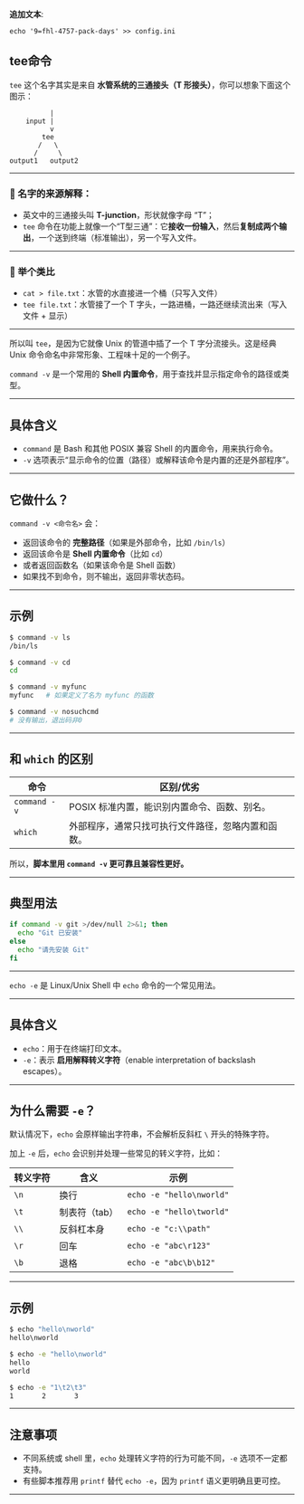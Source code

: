 
**追加文本**: 

```
echo '9=fhl-4757-pack-days' >> config.ini
```

## tee命令

`tee` 这个名字其实是来自 **水管系统的三通接头（T 形接头）**，你可以想象下面这个图示：

```
          |
    input |
          v
        tee
       /   \
      /     \
output1   output2
```

---

### 🧠 名字的来源解释：

* 英文中的三通接头叫 **T-junction**，形状就像字母 “T”；
* `tee` 命令在功能上就像一个“T型三通”：它**接收一份输入**，然后**复制成两个输出**，一个送到终端（标准输出），另一个写入文件。

---

### 📌 举个类比

* `cat > file.txt`：水管的水直接进一个桶（只写入文件）
* `tee file.txt`：水管接了一个 T 字头，一路进桶，一路还继续流出来（写入文件 + 显示）

---

所以叫 `tee`，是因为它就像 Unix 的管道中插了一个 T 字分流接头。这是经典 Unix 命令命名中非常形象、工程味十足的一个例子。

`command -v` 是一个常用的 **Shell 内置命令**，用于查找并显示指定命令的路径或类型。

---

## 具体含义

* `command` 是 Bash 和其他 POSIX 兼容 Shell 的内置命令，用来执行命令。
* `-v` 选项表示“显示命令的位置（路径）或解释该命令是内置的还是外部程序”。

---

## 它做什么？

`command -v <命令名>` 会：

* 返回该命令的 **完整路径**（如果是外部命令，比如 `/bin/ls`）
* 返回该命令是 **Shell 内置命令**（比如 `cd`）
* 或者返回函数名（如果该命令是 Shell 函数）
* 如果找不到命令，则不输出，返回非零状态码。

---

## 示例

```bash
$ command -v ls
/bin/ls

$ command -v cd
cd

$ command -v myfunc
myfunc   # 如果定义了名为 myfunc 的函数

$ command -v nosuchcmd
# 没有输出，退出码非0
```

---

## 和 `which` 的区别

| 命令           | 区别/优劣                     |
| ------------ | ------------------------- |
| `command -v` | POSIX 标准内置，能识别内置命令、函数、别名。 |
| `which`      | 外部程序，通常只找可执行文件路径，忽略内置和函数。 |

所以，**脚本里用 `command -v` 更可靠且兼容性更好。**

---

## 典型用法

```bash
if command -v git >/dev/null 2>&1; then
  echo "Git 已安装"
else
  echo "请先安装 Git"
fi
```

---



`echo -e` 是 Linux/Unix Shell 中 `echo` 命令的一个常见用法。

---

## 具体含义

* `echo`：用于在终端打印文本。
* `-e`：表示 **启用解释转义字符**（enable interpretation of backslash escapes）。

---

## 为什么需要 `-e`？

默认情况下，`echo` 会原样输出字符串，不会解析反斜杠 `\` 开头的特殊字符。

加上 `-e` 后，`echo` 会识别并处理一些常见的转义字符，比如：

| 转义字符 | 含义       | 示例                       |
| ---- | -------- | ------------------------ |
| `\n` | 换行       | `echo -e "hello\nworld"` |
| `\t` | 制表符（tab） | `echo -e "hello\tworld"` |
| `\\` | 反斜杠本身    | `echo -e "c:\\path"`     |
| `\r` | 回车       | `echo -e "abc\r123"`     |
| `\b` | 退格       | `echo -e "abc\b\b12"`    |

---

## 示例

```bash
$ echo "hello\nworld"
hello\nworld

$ echo -e "hello\nworld"
hello
world

$ echo -e "1\t2\t3"
1       2       3
```

---

## 注意事项

* 不同系统或 shell 里，`echo` 处理转义字符的行为可能不同，`-e` 选项不一定都支持。
* 有些脚本推荐用 `printf` 替代 `echo -e`，因为 `printf` 语义更明确且更可控。

---


